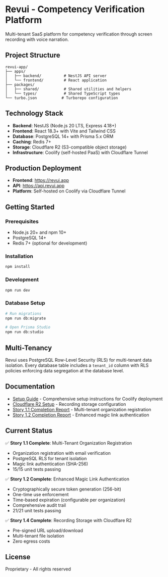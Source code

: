 # Revui - Competency Verification Platform

Multi-tenant SaaS platform for competency verification through screen recording with voice narration.

## Project Structure

```
revui-app/
├── apps/
│   ├── backend/          # NestJS API server
│   └── frontend/         # React application
├── packages/
│   ├── shared/           # Shared utilities and helpers
│   └── types/            # Shared TypeScript types
└── turbo.json           # Turborepo configuration
```

## Technology Stack

- **Backend**: NestJS (Node.js 20 LTS, Express 4.18+)
- **Frontend**: React 18.3+ with Vite and Tailwind CSS
- **Database**: PostgreSQL 14+ with Prisma 5.x ORM
- **Caching**: Redis 7+
- **Storage**: Cloudflare R2 (S3-compatible object storage)
- **Infrastructure**: Coolify (self-hosted PaaS) with Cloudflare Tunnel

## Production Deployment

- **Frontend**: https://revui.app
- **API**: https://api.revui.app
- **Platform**: Self-hosted on Coolify via Cloudflare Tunnel

## Getting Started

### Prerequisites

- Node.js 20+ and npm 10+
- PostgreSQL 14+
- Redis 7+ (optional for development)

### Installation

```bash
npm install
```

### Development

```bash
npm run dev
```

### Database Setup

```bash
# Run migrations
npm run db:migrate

# Open Prisma Studio
npm run db:studio
```

## Multi-Tenancy

Revui uses PostgreSQL Row-Level Security (RLS) for multi-tenant data isolation. Every database table includes a `tenant_id` column with RLS policies enforcing data segregation at the database level.

## Documentation

- [Setup Guide](SETUP.md) - Comprehensive setup instructions for Coolify deployment
- [Cloudflare R2 Setup](docs/CLOUDFLARE_R2_SETUP.md) - Recording storage configuration
- [Story 1.1 Completion Report](STORY-1.1-COMPLETION-REPORT.md) - Multi-tenant organization registration
- [Story 1.2 Completion Report](STORY-1.2-COMPLETION.md) - Enhanced magic link authentication

## Current Status

✅ **Story 1.1 Complete**: Multi-Tenant Organization Registration
- Organization registration with email verification
- PostgreSQL RLS for tenant isolation
- Magic link authentication (SHA-256)
- 15/15 unit tests passing

✅ **Story 1.2 Complete**: Enhanced Magic Link Authentication
- Cryptographically secure token generation (256-bit)
- One-time use enforcement
- Time-based expiration (configurable per organization)
- Comprehensive audit trail
- 21/21 unit tests passing

✅ **Story 1.4 Complete**: Recording Storage with Cloudflare R2
- Pre-signed URL upload/download
- Multi-tenant file isolation
- Zero egress costs

## License

Proprietary - All rights reserved
